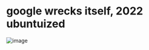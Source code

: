 # google wrecks itself, 2022 ubuntuized
![image](https://user-images.githubusercontent.com/67127399/162340394-c4e03d4f-eedb-49c6-b199-a1af01ec75a6.png)
